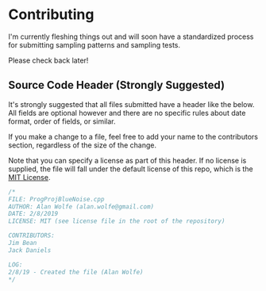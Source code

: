 # Contributing

I'm currently fleshing things out and will soon have a standardized process for submitting sampling patterns and sampling tests.

Please check back later!

## Source Code Header (Strongly Suggested)

It's strongly suggested that all files submitted have a header like the below.  All fields are optional however and there are no specific rules about date format, order of fields, or similar.

If you make a change to a file, feel free to add your name to the contributors section, regardless of the size of the change.

Note that you can specify a license as part of this header.  If no license is supplied, the file will fall under the default license of this repo, which is the [MIT License](lincense.md).

```cpp
/*
FILE: ProgProjBlueNoise.cpp
AUTHOR: Alan Wolfe (alan.wolfe@gmail.com)
DATE: 2/8/2019
LICENSE: MIT (see license file in the root of the repository)

CONTRIBUTORS: 
Jim Bean
Jack Daniels

LOG:
2/8/19 - Created the file (Alan Wolfe)
*/
```
